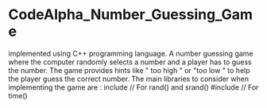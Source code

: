 # CodeAlpha_Number_Guessing_Game
implemented using C++ programming language.
A number guessing game where the computer randomly selects a number and a player has to guess the number.
The game provides hints like " too high " or "too low " to help the player guess the correct number.
The main libraries to consider when implementing the game are :
include <cstdlib>   // For rand() and srand()
#include <ctime>     // For time()
